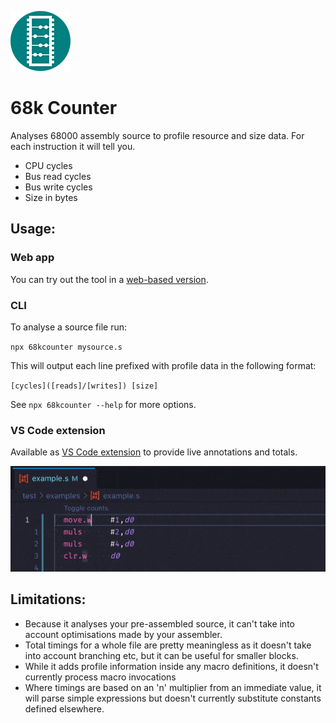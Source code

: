 ![Logo](images/icon.png)

# 68k Counter

Analyses 68000 assembly source to profile resource and size data. For each instruction it will tell you.

- CPU cycles
- Bus read cycles
- Bus write cycles
- Size in bytes

## Usage:

### Web app

You can try out the tool in a <a href="https://68kcounter-web.vercel.app/">web-based version</a>.

### CLI

To analyse a source file run:

`npx 68kcounter mysource.s`

This will output each line prefixed with profile data in the following format:

`[cycles]([reads]/[writes]) [size]`

See `npx 68kcounter --help` for more options.

### VS Code extension

Available as <a href="https://marketplace.visualstudio.com/items?itemName=gigabates.68kcounter">VS Code extension</a> to provide live annotations and totals.

![Output window screenshot](https://github.com/grahambates/68kcounter-vscode/raw/HEAD/images/demo.gif)

## Limitations:

- Because it analyses your pre-assembled source, it can't take into account
  optimisations made by your assembler.
- Total timings for a whole file are pretty meaningless as it doesn't take
  into account branching etc, but it can be useful for smaller blocks.
- While it adds profile information inside any macro definitions, it doesn't
  currently process macro invocations
- Where timings are based on an 'n' multiplier from an immediate value, it
  will parse simple expressions but doesn't currently substitute constants
  defined elsewhere.
